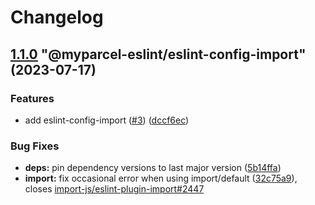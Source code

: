 # Changelog

<!-- MONODEPLOY:BELOW -->

## [1.1.0](https://github/myparcelnl/eslint/compare/@myparcel-eslint/eslint-config-import@1.0.0...@myparcel-eslint/eslint-config-import@1.1.0) "@myparcel-eslint/eslint-config-import" (2023-07-17)


### Features

* add eslint-config-import ([#3](https://github/myparcelnl/eslint/issues/3)) ([dccf6ec](https://github/myparcelnl/eslint/commit/dccf6ecdb174ddb1e234960e01448df8017c699d))


### Bug Fixes

* **deps:** pin dependency versions to last major version ([5b14ffa](https://github/myparcelnl/eslint/commit/5b14ffa38c220bd614d46bfe61845c40e638255c))
* **import:** fix occasional error when using import/default ([32c75a9](https://github/myparcelnl/eslint/commit/32c75a99c3f8616e3f01b2a849d2724d11f7a8fe)), closes [import-js/eslint-plugin-import#2447](https://github/import-js/eslint-plugin-import/issues/2447)


